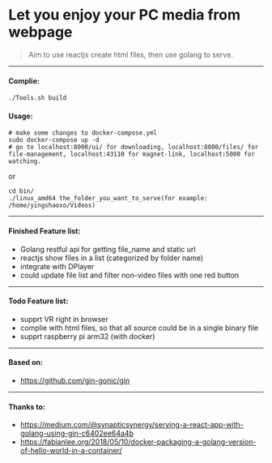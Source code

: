 # Let you enjoy your PC media from webpage


> Aim to use reactjs create html files, then use golang to serve.

___

#### Complie:
```
./Tools.sh build
```

#### Usage:

```
# make some changes to docker-compose.yml
sudo docker-compose up -d
# go to localhost:8000/ui/ for downloading, localhost:8000/files/ for file-management, localhost:43110 for magnet-link, localhost:5000 for watching.
```

or

```
cd bin/
./linux_amd64 the_folder_you_want_to_serve(for example: /home/yingshaoxo/Videos)
```
___

#### Finished Feature list:

* Golang restful api for getting file_name and static url
* reactjs show files in a list (categorized by folder name)
* integrate with DPlayer
* could update file list and filter non-video files with one red button

___

#### Todo Feature list:

* supprt VR right in browser
* complie with html files, so that all source could be in a single binary file
* supprt raspberry pi arm32 (with docker)

___

#### Based on:

* https://github.com/gin-gonic/gin

___

#### Thanks to:

* https://medium.com/@synapticsynergy/serving-a-react-app-with-golang-using-gin-c6402ee64a4b
* https://fabianlee.org/2018/05/10/docker-packaging-a-golang-version-of-hello-world-in-a-container/
